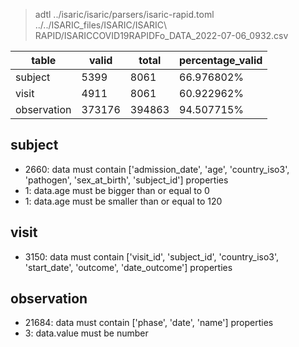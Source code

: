 >adtl ../isaric/isaric/parsers/isaric-rapid.toml ../../ISARIC_files/ISARIC/ISARIC\ RAPID/ISARICCOVID19RAPIDFo_DATA_2022-07-06_0932.csv

|table          |valid  |total  |percentage_valid|
|---------------|-------|-------|----------------|
|subject        |5399   |8061   |66.976802% |
|visit          |4911   |8061   |60.922962% |
|observation    |373176 |394863 |94.507715% |

## subject

* 2660: data must contain ['admission_date', 'age', 'country_iso3', 'pathogen', 'sex_at_birth', 'subject_id'] properties
* 1: data.age must be bigger than or equal to 0
* 1: data.age must be smaller than or equal to 120

## visit

* 3150: data must contain ['visit_id', 'subject_id', 'country_iso3', 'start_date', 'outcome', 'date_outcome'] properties

## observation

* 21684: data must contain ['phase', 'date', 'name'] properties
* 3: data.value must be number
